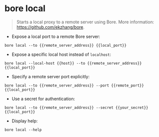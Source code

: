 # bore local

> Starts a local proxy to a remote server using Bore.
> More information: <https://github.com/ekzhang/bore>.

- Expose a local port to a remote Bore server:

`bore local --to {{remote_server_address}} {{local_port}}`

- Expose a specific local host instead of `localhost`:

`bore local --local-host {{host}} --to {{remote_server_address}} {{local_port}}`

- Specify a remote server port explicitly:

`bore local --to {{remote_server_address}} --port {{remote_port}} {{local_port}}`

- Use a secret for authentication:

`bore local --to {{remote_server_address}} --secret {{your_secret}} {{local_port}}`

- Display help:

`bore local --help`

